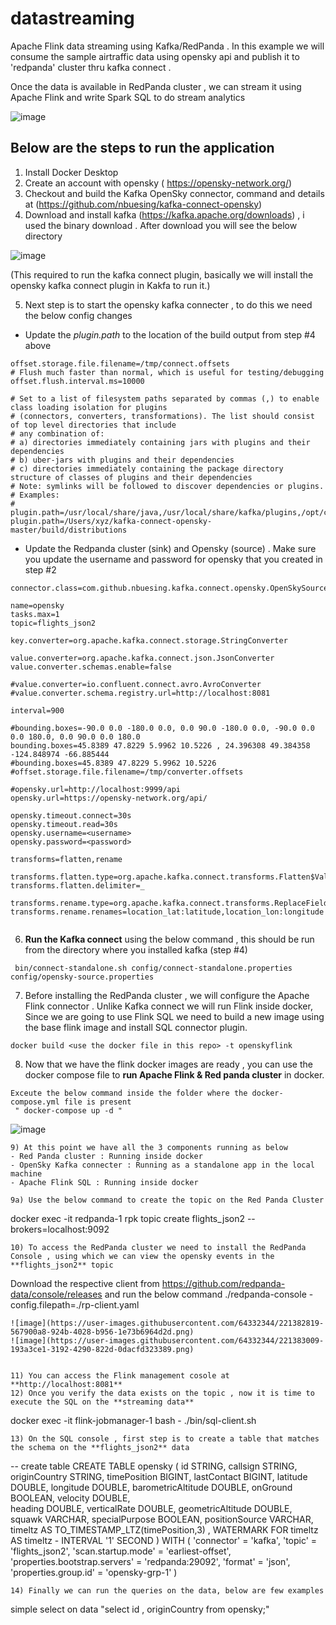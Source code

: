 # datastreaming
Apache Flink data streaming using Kafka/RedPanda . In this example we will consume the sample airtraffic data using opensky api and publish it to 'redpanda' cluster thru kafka connect .

Once the data is available in RedPanda cluster , we can stream it using Apache Flink and write Spark SQL to do stream analytics



![image](https://user-images.githubusercontent.com/64332344/210473707-00454559-f378-482a-829a-9fdb54ad345f.png)


## Below are the steps to run the application
1) Install Docker Desktop
2) Create an account with opensky ( https://opensky-network.org/)
3) Checkout and build the Kafka OpenSky connector, command and details at (https://github.com/nbuesing/kafka-connect-opensky) 
4) Download and install kafka (https://kafka.apache.org/downloads) , i used the binary download . After download you will see the below directory

![image](https://user-images.githubusercontent.com/64332344/219564252-cc8d575f-3a66-40d9-b5a3-3d70f465b19c.png)

(This required to run the kafka connect plugin, basically we will install the opensky kafka connect plugin in Kakfa to run it.)

5) Next step is to start the opensky kafka connecter , to do this we need the below config changes

- Update the *plugin.path* to the location of the build output from step #4 above
```
offset.storage.file.filename=/tmp/connect.offsets
# Flush much faster than normal, which is useful for testing/debugging
offset.flush.interval.ms=10000

# Set to a list of filesystem paths separated by commas (,) to enable class loading isolation for plugins
# (connectors, converters, transformations). The list should consist of top level directories that include 
# any combination of: 
# a) directories immediately containing jars with plugins and their dependencies
# b) uber-jars with plugins and their dependencies
# c) directories immediately containing the package directory structure of classes of plugins and their dependencies
# Note: symlinks will be followed to discover dependencies or plugins.
# Examples: 
# plugin.path=/usr/local/share/java,/usr/local/share/kafka/plugins,/opt/connectors,
plugin.path=/Users/xyz/kafka-connect-opensky-master/build/distributions
```
- Update the Redpanda cluster (sink) and Opensky (source) . Make sure you update the username and password for opensky that you created in step #2

```
connector.class=com.github.nbuesing.kafka.connect.opensky.OpenSkySourceConnector

name=opensky
tasks.max=1
topic=flights_json2

key.converter=org.apache.kafka.connect.storage.StringConverter

value.converter=org.apache.kafka.connect.json.JsonConverter
value.converter.schemas.enable=false

#value.converter=io.confluent.connect.avro.AvroConverter
#value.converter.schema.registry.url=http://localhost:8081

interval=900

#bounding.boxes=-90.0 0.0 -180.0 0.0, 0.0 90.0 -180.0 0.0, -90.0 0.0 0.0 180.0, 0.0 90.0 0.0 180.0
bounding.boxes=45.8389 47.8229 5.9962 10.5226 , 24.396308 49.384358 -124.848974 -66.885444
#bounding.boxes=45.8389 47.8229 5.9962 10.5226
#offset.storage.file.filename=/tmp/converter.offsets

#opensky.url=http://localhost:9999/api
opensky.url=https://opensky-network.org/api/

opensky.timeout.connect=30s
opensky.timeout.read=30s
opensky.username=<username>
opensky.password=<password>

transforms=flatten,rename

transforms.flatten.type=org.apache.kafka.connect.transforms.Flatten$Value
transforms.flatten.delimiter=_

transforms.rename.type=org.apache.kafka.connect.transforms.ReplaceField$Value
transforms.rename.renames=location_lat:latitude,location_lon:longitude


```

6) **Run the Kafka connect** using the below command , this should be run from the directory where you installed kafka (step #4)

```
 bin/connect-standalone.sh config/connect-standalone.properties config/opensky-source.properties
```

7) Before installing the RedPanda cluster , we will configure the Apache Flink connector . Unlike Kafka connect we will run Flink inside docker, Since we are going to use Flink SQL we need to build a new image using the base flink image and install SQL connector plugin.

```
docker build <use the docker file in this repo> -t openskyflink
```
8) Now that we have the flink docker images are ready , you can use the docker compose file to **run Apache Flink & Red panda cluster** in docker.

```
Exceute the below command inside the folder where the docker-compose.yml file is present
 " docker-compose up -d "
```
![image](https://user-images.githubusercontent.com/64332344/221382713-699f8ad9-e43a-494d-bce4-cb1f38ada40b.png)

```
9) At this point we have all the 3 components running as below 
- Red Panda cluster : Running inside docker 
- OpenSky Kafka connecter : Running as a standalone app in the local machine
- Apache Flink SQL : Running inside docker

9a) Use the below command to create the topic on the Red Panda Cluster

```
docker exec -it redpanda-1 rpk topic create flights_json2 --brokers=localhost:9092
```
10) To access the RedPanda cluster we need to install the RedPanda Console , using which we can view the opensky events in the **flights_json2** topic

```
Download the respective client from https://github.com/redpanda-data/console/releases and run the below command
./redpanda-console -config.filepath=./rp-client.yaml

```
![image](https://user-images.githubusercontent.com/64332344/221382819-567900a8-924b-4028-b956-1e73b6964d2d.png)
![image](https://user-images.githubusercontent.com/64332344/221383009-193a3ce1-3192-4290-822d-0dacfd323389.png)


11) You can access the Flink management cosole at **http://localhost:8081**
12) Once you verify the data exists on the topic , now it is time to execute the SQL on the **streaming data**

```
docker exec -it flink-jobmanager-1 bash - ./bin/sql-client.sh
```
13) On the SQL console , first step is to create a table that matches the schema on the **flights_json2** data

```
-- create table
CREATE TABLE opensky (
    id STRING,
    callsign STRING, 
    originCountry STRING, 
    timePosition BIGINT,
    lastContact BIGINT, 
    latitude DOUBLE, 
    longitude DOUBLE, 
    barometricAltitude DOUBLE, 
    onGround BOOLEAN,
    velocity DOUBLE,     
    heading DOUBLE, 
    verticalRate DOUBLE, 
    geometricAltitude DOUBLE, 
    squawk VARCHAR,
    specialPurpose BOOLEAN,
    positionSource VARCHAR,
    timeltz AS TO_TIMESTAMP_LTZ(timePosition,3) ,
    WATERMARK FOR timeltz AS timeltz - INTERVAL '1' SECOND
) WITH (
    'connector' = 'kafka',
    'topic' = 'flights_json2',
    'scan.startup.mode' = 'earliest-offset',
    'properties.bootstrap.servers' = 'redpanda:29092',
    'format' = 'json',
    'properties.group.id' = 'opensky-grp-1'
)
```
14) Finally we can run the queries on the data, below are few examples

```
simple select on data
"select id , originCountry from opensky;"
```
